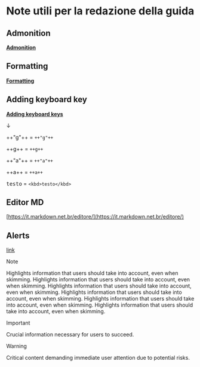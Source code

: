# Note utili per la redazione della guida

## Admonition

[**Admonition**](https://squidfunk.github.io/mkdocs-material/reference/admonitions/)

## Formatting

[**Formatting**](https://squidfunk.github.io/mkdocs-material/reference/formatting/)

## Adding keyboard key

[**Adding keyboard keys**](https://squidfunk.github.io/mkdocs-material/reference/formatting/?h=key#adding-keyboard-keys)

↓

++"g"++  = `++"g"++`

++g++ = `++g++`

++"a"++ =  `++"a"++`

++a++ =  `++a++`

<kbd>testo</kbd> = `<kbd>testo</kbd>`


## Editor MD

[https://it.markdown.net.br/editore/](https://it.markdown.net.br/editore/)


## Alerts

[link](https://docs.github.com/en/get-started/writing-on-github/getting-started-with-writing-and-formatting-on-github/basic-writing-and-formatting-syntax#alerts)

> [!NOTE]
> Highlights information that users should take into account, even when skimming. Highlights information that users should take into account, even when skimming. Highlights information that users should take into account, even when skimming. Highlights information that users should take into account, even when skimming. Highlights information that users should take into account, even when skimming. Highlights information that users should take into account, even when skimming. 

> [!IMPORTANT]
> Crucial information necessary for users to succeed.

> [!WARNING]
> Critical content demanding immediate user attention due to potential risks.
